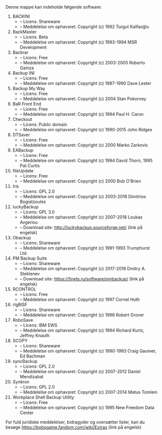 ﻿Denne mappe kan indeholde følgende software:

1. BACKINI
   - – Licens: Shareware
   - – Meddelelse om ophavsret: Copyright (c) 1992 Turgut Kalfaoğlu
2. BackMaster
   - – Licens: Beta
   - – Meddelelse om ophavsret: Copyright (c) 1993-1994 MSR Development
3. Backrar
   - – Licens: Free
   - – Meddelelse om ophavsret: Copyright (c) 2003-2005 Roberto Gainza
4. Backup INI
   - – Licens: Free
   - – Meddelelse om ophavsret: Copyright (c) 1987-1990 Dave Lester
5. Backup My Way
   - – Licens: Free
   - – Meddelelse om ophavsret: Copyright (c) 2004 Stan Pokorney
6. BaR Front End
   - – Licens: Free
   - – Meddelelse om ophavsret: Copyright (c) 1994 Paul H. Caron
7. Checkout
   - – Licens: Public domain
   - – Meddelelse om ophavsret: Copyright (c) 1990-2015 John Ridges
8. DTSaver
   - – Licens: Free
   - – Meddelelse om ophavsret: Copyright (c) 2000 Marko Zarkovic
9. EABackup
   - – Licens: Free
   - – Meddelelse om ophavsret: Copyright (c) 1994 David Thorn, 1995 Pat Curtis
10. fileUpdate
    - – Licens: Free
    - – Meddelelse om ophavsret: Copyright (c) 2000 Bob O'Brien
11. Iris
    - – Licens: GPL 2.0
    - – Meddelelse om ophavsret: Copyright (c) 2003-2018 Dimitrios Bogiatzoules
12. luckyBackup
    - – Licens: GPL 3.0
    - – Meddelelse om ophavsret: Copyright (c) 2007-2018 Loukas Avgeriou
    - – Download site: http://luckybackup.sourceforge.net/ (link på engelsk)
13. Obackup
    - – Licens: Shareware
    - – Meddelelse om ophavsret: Copyright (c) 1991-1993 Trumphurst Ltd.
14. PM Backup Suite
    - – Licens: Shareware
    - – Meddelelse om ophavsret: Copyright (c) 2017-2019 Dmitry A. Steklenev
    - – Download site: https://5nets.ru/software/pmbackup/ (link på engelsk)
15. RCONTROL
    - – Licens: Free
    - – Meddelelse om ophavsret: Copyright (c) 1997 Cornel Huth
16. rlgBISF
    - – Licens: Shareware
    - – Meddelelse om ophavsret: Copyright (c) 1998 Robert Grover
17. RoboSave
    - – Licens: IBM EWS
    - – Meddelelse om ophavsret: Copyright (c) 1994 Richard Kurtz, Jeffrey Knauth
18. SCOPY
    - – Licens: Shareware
    - – Meddelelse om ophavsret: Copyright (c) 1990-1993 Craig Gaumer, Ed Bachman
19. syncBackup
    - – Licens: GPL 2.0
    - – Meddelelse om ophavsret: Copyright (c) 2007-2012 Daniel Mendizabal
20. Synkron
    - – Licens: GPL 2.0
    - – Meddelelse om ophavsret: Copyright (c) 2007-2014 Matus Tomlein
21. Workplace Shell Backup Utility
    - – Licens: Free
    - – Meddelelse om ophavsret: Copyright (c) 1995 New Freedom Data Center

For fuld juridiske meddelelser, bidragyder og oversætter lister, kan du besøge https://bobsgame.fandom.com/wiki/Extras (link på engelsk)
